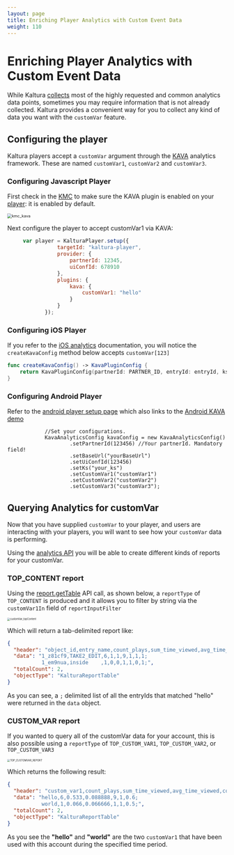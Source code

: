 ```yaml
---
layout: page
title: Enriching Player Analytics with Custom Event Data
weight: 110
---
```


# Enriching Player Analytics with Custom Event Data

While Kaltura [collects](Intro-to-Kaltura-Video-Analytics-and-Best-Practices.md) most of the highly requested and common analytics data points, sometimes you may require information that is not already collected. Kaltura provides a convenient way for you to collect any kind of data you want with the `customVar` feature. 

## Configuring the player

Kaltura players accept a `customVar` argument through the [KAVA](https://github.com/kaltura/playkit-js-kava) analytics framework. These are named `customVar1`, `customVar2` and `customVar3`. 

### Configuring Javascript Player

First check in the [KMC](https://kmc.kaltura.com/index.php/kmcng/studio/v3) to make sure the KAVA plugin is enabled on your [player](https://developer.kaltura.com/player/web/getting-started-web): it is enabled by default. 

<img src="img/kmc_kava.png" alt="kmc_kava" style="zoom:65%;" />

Next configure the player to accept customVar1 via KAVA:

```javascript
     var player = KalturaPlayer.setup({
                targetId: "kaltura-player",
                provider: {
                    partnerId: 12345,
                    uiConfId: 678910
                },
                plugins: {
                    kava: {
                        customVar1: "hello"
                    }
                }
            });
```

### Configuring iOS Player

If you refer to the [iOS analytics](https://developer.kaltura.com/player/ios/analytics-plugins-ios) documentation, you will notice the `createKavaConfig` method below accepts `customVar[123]`

```swift
func createKavaConfig() -> KavaPluginConfig {
    return KavaPluginConfig(partnerId: PARTNER_ID, entryId: entryId, ks: ks, playbackContext: nil, referrer: nil, applicationVersion: nil, playlistId: nil, customVar1: nil, customVar2: nil, customVar3: nil)
}
```



### Configuring Android Player

Refer to the [android player setup page](https://developer.kaltura.com/player/android/getting-started-android) which also links to the [Android KAVA demo](https://github.com/kaltura/playkit-android-kava) 

```
            //Set your configurations.
            KavaAnalyticsConfig kavaConfig = new KavaAnalyticsConfig()
                    .setPartnerId(123456) //Your partnerId. Mandatory field!
                    .setBaseUrl("yourBaseUrl")
                    .setUiConfId(123456)
                    .setKs("your_ks")
                    .setCustomVar1("customVar1")
                    .setCustomVar2("customVar2")
                    .setCustomVar3("customVar3");
```



## Querying Analytics for customVar

Now that you have supplied `customVar` to your player, and users are interacting with your players, you will want to see how your `customVar` data is performing. 

Using the [analytics API](Intro-to-Kaltura-Video-Analytics-and-Best-Practices.md)  you will be able to create different kinds of reports for your customVar. 

### TOP_CONTENT report

Using the [report.getTable](https://developer.kaltura.com/console/service/report/action/getTable) API call, as shown below, a `reportType` of `TOP_CONTENT` is produced and it allows you to filter by string via the `customVar1In` field of `reportInputFilter` 

<img src="img/customVar_topContent.png" alt="customVar_topContent" style="zoom:40%;" />

Which will return a tab-delimited report like:

```json
{
  "header": "object_id,entry_name,count_plays,sum_time_viewed,avg_time_viewed,count_loads,load_play_ratio,avg_view_drop_off,unique_known_users",
  "data": "1_z81cf9,TAKE2_EDIT,6,1,1,9,1,1,1;
           1_em9nua,inside    ,1,0,0,1,1,0,1;",
  "totalCount": 2,
  "objectType": "KalturaReportTable"
}
```

As you can see, a `;` delimited list of all the entryIds that matched "hello" were returned in the `data` object.



### CUSTOM_VAR report

If you wanted to query all of the customVar data for your account, this is also possible using a `reportType` of `TOP_CUSTOM_VAR1`, `TOP_CUSTOM_VAR2`, or `TOP_CUSTOM_VAR3` 

<img src="img/TOP_CUSTOMVAR_REPORT.png" alt="TOP_CUSTOMVAR_REPORT" style="zoom:40%;" />

Which returns the following result:

```json
{
  "header": "custom_var1,count_plays,sum_time_viewed,avg_time_viewed,count_loads,load_play_ratio,avg_view_drop_off",
  "data": "hello,6,0.533,0.088888,9,1,0.6;                				
  	       world,1,0.066,0.066666,1,1,0.5;",
  "totalCount": 2,
  "objectType": "KalturaReportTable"
}
```

As you see the **"hello"** and **"world"** are the two `customVar1` that have been used with this account during the specified time period. 
